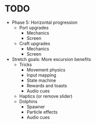 # TODO
- Phase 5: Horizontal progression
  - Port upgrades
    - Mechanics
    - Screen
  - Craft upgrades
    - Mechanics
    - Screen
- Stretch goals: More excursion benefits
  - Tricks
    - Movement physics
    - Input mapping
    - State machine
    - Rewards and toasts
    - Audio cues
  - Haptics (or remove slider)
  - Dolphins
    - Spawner
    - Particle effects
    - Audio cues
